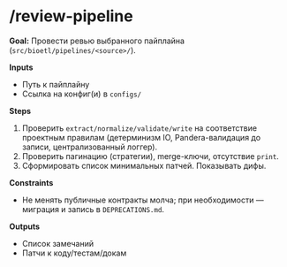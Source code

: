 # /review-pipeline

**Goal:** Провести ревью выбранного пайплайна (`src/bioetl/pipelines/<source>/`).

**Inputs**

- Путь к пайплайну
- Ссылка на конфиг(и) в `configs/`


**Steps**

1) Проверить `extract/normalize/validate/write` на соответствие проектным правилам (детерминизм IO, Pandera-валидация до записи, централизованный логгер).
2) Проверить пагинацию (стратегии), merge-ключи, отсутствие `print`.
3) Сформировать список минимальных патчей. Показывать дифы.


**Constraints**

- Не менять публичные контракты молча; при необходимости — миграция и запись в `DEPRECATIONS.md`.


**Outputs**

- Список замечаний
- Патчи к коду/тестам/докам
